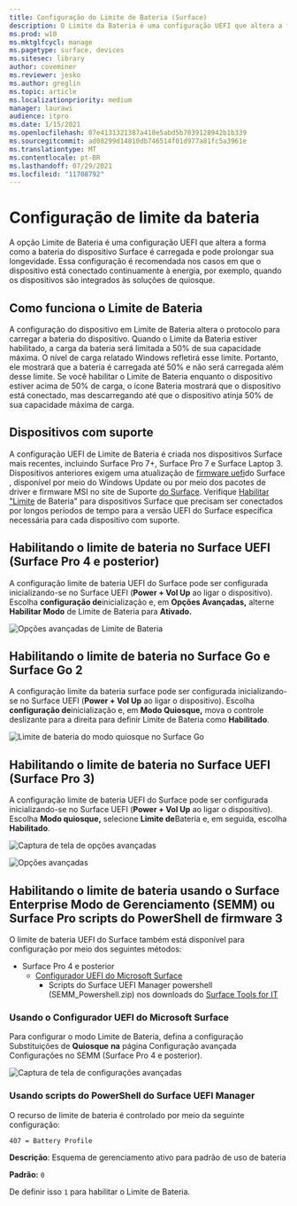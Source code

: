 ```yaml
---
title: Configuração do Limite de Bateria (Surface)
description: O Limite da Bateria é uma configuração UEFI que altera a forma como a bateria do dispositivo Surface é carregada e pode prolongar sua longevidade.
ms.prod: w10
ms.mktglfcycl: manage
ms.pagetype: surface, devices
ms.sitesec: library
author: coveminer
ms.reviewer: jesko
ms.author: greglin
ms.topic: article
ms.localizationpriority: medium
manager: laurawi
audience: itpro
ms.date: 1/15/2021
ms.openlocfilehash: 07e4131321387a410e5abd5b7039128942b1b339
ms.sourcegitcommit: ad08299d14810db746514f01d977a81fc5a3961e
ms.translationtype: MT
ms.contentlocale: pt-BR
ms.lasthandoff: 07/29/2021
ms.locfileid: "11708792"
---
```

# <a name="battery-limit-setting"></a>Configuração de limite da bateria

A opção Limite de Bateria é uma configuração UEFI que altera a forma como a bateria do dispositivo Surface é carregada e pode prolongar sua longevidade. Essa configuração é recomendada nos casos em que o dispositivo está conectado continuamente à energia, por exemplo, quando os dispositivos são integrados às soluções de quiosque.  

## <a name="how-battery-limit-works"></a>Como funciona o Limite de Bateria

A configuração do dispositivo em Limite de Bateria altera o protocolo para carregar a bateria do dispositivo. Quando o Limite da Bateria estiver habilitado, a carga da bateria será limitada a 50% de sua capacidade máxima. O nível de carga relatado Windows refletirá esse limite. Portanto, ele mostrará que a bateria é carregada até 50% e não será carregada além desse limite. Se você habilitar o Limite de Bateria enquanto o dispositivo estiver acima de 50% de carga, o ícone Bateria mostrará que o dispositivo está conectado, mas descarregando até que o dispositivo atinja 50% de sua capacidade máxima de carga.  

## <a name="supported-devices"></a>Dispositivos com suporte

A configuração UEFI de Limite de Bateria é criada nos dispositivos Surface mais recentes, incluindo Surface Pro 7+, Surface Pro 7 e Surface Laptop 3. Dispositivos anteriores exigem uma atualização de [firmware uefi](manage-surface-driver-and-firmware-updates.md)do Surface , disponível por meio do Windows Update ou por meio dos pacotes de driver e firmware MSI no site de Suporte [do Surface](https://support.microsoft.com/help/4023482/surface-download-drivers-and-firmware-for-surface). Verifique [Habilitar "Limite](https://support.microsoft.com/help/4464941) de Bateria" para dispositivos Surface que precisam ser conectados por longos períodos de tempo para a versão UEFI do Surface específica necessária para cada dispositivo com suporte.

## <a name="enabling-battery-limit-in-surface-uefi-surface-pro-4-and-later"></a>Habilitando o limite de bateria no Surface UEFI (Surface Pro 4 e posterior)

A configuração limite de bateria UEFI do Surface pode ser configurada inicializando-se no Surface UEFI (**Power + Vol Up** ao ligar o dispositivo). Escolha **configuração de**inicialização e, em **Opções Avançadas,** alterne **Habilitar Modo** de Limite de Bateria para **Ativado.**  

![Opções avançadas de Limite de Bateria](images/enable-bl.png)

## <a name="enabling-battery-limit-on-surface-go-and-surface-go-2"></a>Habilitando o limite de bateria no Surface Go e Surface Go 2

A configuração limite da bateria surface pode ser configurada inicializando-se no Surface UEFI (**Power + Vol Up** ao ligar o dispositivo). Escolha **configuração de**inicialização e, em **Modo Quiosque,** mova o controle deslizante para a direita para definir Limite de Bateria como **Habilitado**.  

![Limite de bateria do modo quiosque no Surface Go](images/go-batterylimit.png)

## <a name="enabling-battery-limit-in-surface-uefi-surface-pro-3"></a>Habilitando o limite de bateria no Surface UEFI (Surface Pro 3)

A configuração limite de bateria UEFI do Surface pode ser configurada inicializando-se no Surface UEFI (**Power + Vol Up** ao ligar o dispositivo). Escolha **Modo quiosque,** selecione **Limite de**Bateria e, em seguida, escolha **Habilitado**.

![Captura de tela de opções avançadas](images/enable-bl-sp3.png)

![Opções avançadas](images/enable-bl-sp3-2.png)

## <a name="enabling-battery-limit-using-surface-enterprise-management-mode-semm-or-surface-pro-3-firmware-powershell-scripts"></a>Habilitando o limite de bateria usando o Surface Enterprise Modo de Gerenciamento (SEMM) ou Surface Pro scripts do PowerShell de firmware 3

O limite de bateria UEFI do Surface também está disponível para configuração por meio dos seguintes métodos:

- Surface Pro 4 e posterior
  - [Configurador UEFI do Microsoft Surface](surface-enterprise-management-mode.md)  
    - Scripts do Surface UEFI Manager powershell (SEMM_Powershell.zip) nos downloads do [Surface Tools for IT](https://www.microsoft.com/download/details.aspx?id=46703)

### <a name="using-microsoft-surface-uefi-configurator"></a>Usando o Configurador UEFI do Microsoft Surface

Para configurar o modo Limite de Bateria, defina a configuração Substituições de **Quiosque** **na** página Configuração avançada Configurações no SEMM (Surface Pro 4 e posterior).

![Captura de tela de configurações avançadas](images/semm-bl.png)

### <a name="using-surface-uefi-manager-powershell-scripts"></a>Usando scripts do PowerShell do Surface UEFI Manager

O recurso de limite de bateria é controlado por meio da seguinte configuração:  

`407 = Battery Profile`

**Descrição**: Esquema de gerenciamento ativo para padrão de uso de bateria

**Padrão:**  `0`

De definir isso `1` para habilitar o Limite de Bateria.
